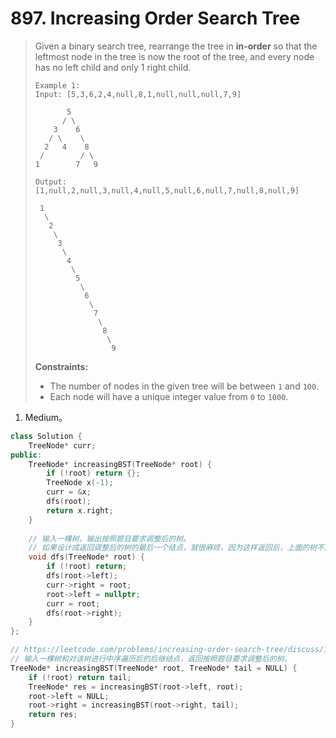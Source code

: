 #  897. Increasing Order Search Tree

> Given a binary search tree, rearrange the tree in **in-order** so that the leftmost node in the tree is now the root of the tree, and every node has no left child and only 1 right child.
>
> ```
> Example 1:
> Input: [5,3,6,2,4,null,8,1,null,null,null,7,9]
> 
>        5
>       / \
>     3    6
>    / \    \
>   2   4    8
>  /        / \ 
> 1        7   9
> 
> Output: [1,null,2,null,3,null,4,null,5,null,6,null,7,null,8,null,9]
> 
>  1
>   \
>    2
>     \
>      3
>       \
>        4
>         \
>          5
>           \
>            6
>             \
>              7
>               \
>                8
>                 \
>                  9  
> ```
>
> **Constraints:**
>
> - The number of nodes in the given tree will be between `1` and `100`.
> - Each node will have a unique integer value from `0` to `1000`.

1. Medium。

```cpp
class Solution {
    TreeNode* curr;
public:
    TreeNode* increasingBST(TreeNode* root) {
        if (!root) return {};
        TreeNode x(-1);
        curr = &x;
        dfs(root);
        return x.right;
    }
    
    // 输入一棵树，输出按照题目要求调整后的树。
    // 如果设计成返回调整后的树的最后一个结点，就很麻烦，因为这样返回后，上面的树不能接上这个调整好的子树。
    void dfs(TreeNode* root) {
        if (!root) return;
        dfs(root->left);
        curr->right = root;
        root->left = nullptr;
        curr = root;
        dfs(root->right);
    }
};
```

```cpp
// https://leetcode.com/problems/increasing-order-search-tree/discuss/165885/C%2B%2BJavaPython-Self-Explained-5-line-O(N)
// 输入一棵树和对该树进行中序遍历后的后继结点，返回按照题目要求调整后的树。
TreeNode* increasingBST(TreeNode* root, TreeNode* tail = NULL) {
    if (!root) return tail;
    TreeNode* res = increasingBST(root->left, root);
    root->left = NULL;
    root->right = increasingBST(root->right, tail);
    return res;
}
```

